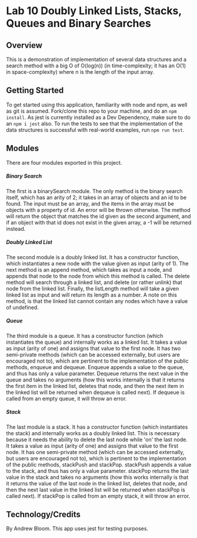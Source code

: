 # Lab 10 Doubly Linked Lists, Stacks, Queues and Binary Searches

## Overview

This is a demonstration of implementation of several data structures and a search method with a big O of O(log(n)) (in time-complexity; it has an O(1) in space-complexity) where n is the length of the input array.

## Getting Started

To get started using this application, familiarity with node and npm, as well as git is assumed. Fork/clone this repo to your machine, and do an `npm install`. As jest is currently installed as a Dev Dependency, make sure to do an `npm i jest` also. To run the tests to see that the implementation of the data structures is successful with real-world examples, run `npm run test`.

## Modules

There are four modules exported in this project.

##### Binary Search

The first is a binarySearch module. The only method is the binary search itself, which has an arity of 2; it takes in an array of objects and an id to be found. The input must be an array, and the items in the array must be objects with a property of id. An error will be thrown otherwise. The method will return the object that matches the id given as the second argument, and if an object with that id does not exist in the given array, a -1 will be returned instead.

##### Doubly Linked List

The second module is a doubly linked list. It has a constructor function, which instantiates a new node with the value given as input (arity of 1). The next method is an append method, which takes as input a node, and appends that node to the node from which this method is called. The delete method will search through a linked list, and delete (or rather unlink) that node from the linked list. Finally, the listLength method will take a given linked list as input and will return its length as a number. A note on this method, is that the linked list cannot contain any nodes which have a value of undefined.

##### Queue

The third module is a queue. It has a constructor function (which instantiates the queue) and internally works as a linked list. It takes a value as input (arity of one) and assigns that value to the first node. It has two semi-private methods (which can be accessed externally, but users are encouraged not to), which are pertinent to the implementation of the public methods, enqueue and dequeue. Enqueue appends a value to the queue, and thus has only a value parameter. Dequeue returns the next value in the queue and takes no arguments (how this works internally is that it returns the first item in the linked list, deletes that node, and then the next item in the linked list will be returned when dequeue is called next). If dequeue is called from an empty queue, it will throw an error.

##### Stack

The last module is a stack. It has a constructor function (which instantiates the stack) and internally works as a doubly linked list. This is necessary because it needs the ability to delete the last node while 'on' the last node. It takes a value as input (arity of one) and assigns that value to the first node. It has one semi-private method (which can be accessed externally, but users are encouraged not to), which is pertinent to the implementation of the public methods, stackPush and stackPop. stackPush appends a value to the stack, and thus has only a value parameter. stackPop returns the last value in the stack and takes no arguments (how this works internally is that it returns the value of the last node in the linked list, deletes that node, and then the next last value in the linked list will be returned when stackPop is called next). If stackPop is called from an empty stack, it will throw an error.

## Technology/Credits

By Andrew Bloom. This app uses jest for testing purposes.
